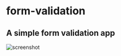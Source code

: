 # form-validation
## A simple form validation app
![screenshot](https://user-images.githubusercontent.com/38249680/55582856-65c8c980-5718-11e9-8bf8-e00deb352550.png)
